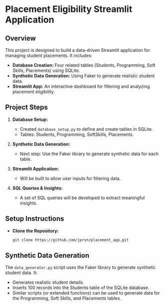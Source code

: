 # Placement Eligibility Streamlit Application

## Overview
This project is designed to build a data-driven Streamlit application for managing student placements. It includes:
- **Database Creation:** Four related tables (Students, Programming, Soft Skills, Placements) using SQLite.
- **Synthetic Data Generation:** Using Faker to generate realistic student data.
- **Streamlit App:** An interactive dashboard for filtering and analyzing placement eligibility.

## Project Steps

1. **Database Setup:**
   - Created `database_setup.py` to define and create tables in SQLite.
   - Tables: Students, Programming, SoftSkills, Placements.

2. **Synthetic Data Generation:**
   - Next step: Use the Faker library to generate synthetic data for each table.

3. **Streamlit Application:**
   - Will be built to allow user inputs for filtering data.

4. **SQL Queries & Insights:**
   - A set of SQL queries will be developed to extract meaningful insights.

## Setup Instructions

- **Clone the Repository:**
  ```bash
  git clone https://github.com/jprvn/placement_app.git
  
## Synthetic Data Generation

The `data_generator.py` script uses the Faker library to generate synthetic student data. It:
- Generates realistic student details.
- Inserts 100 records into the Students table of the SQLite database.
- Similar scripts (or extended functions) can be used to generate data for the Programming, Soft Skills, and Placements tables.
